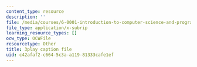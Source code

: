 ```yaml
---
content_type: resource
description: ''
file: /media/courses/6-0001-introduction-to-computer-science-and-programming-in-python-fall-2016/c42afaf2c6645c3aa11981333cafe1ef_EFCdr_43qmU.srt
file_type: application/x-subrip
learning_resource_types: []
ocw_type: OCWFile
resourcetype: Other
title: 3play caption file
uid: c42afaf2-c664-5c3a-a119-81333cafe1ef
---
```

